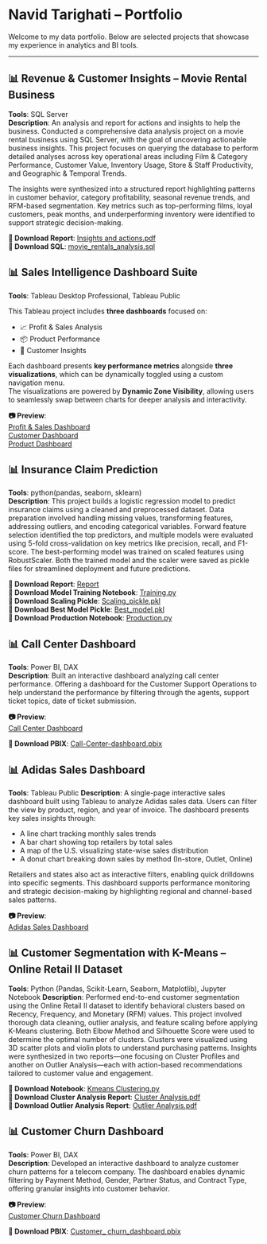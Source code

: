 # Navid Tarighati – Portfolio

Welcome to my data portfolio. Below are selected projects that showcase my experience in analytics and BI tools.

---
## 📊 Revenue & Customer Insights – Movie Rental Business

**Tools**: SQL Server  <br>
**Description**: An analysis and report for actions and insights to help the business. 
Conducted a comprehensive data analysis project on a movie rental business using SQL Server, with the goal of uncovering actionable business insights.
This project focuses on querying the database to perform detailed analyses across key operational areas including Film & Category Performance, Customer Value, Inventory Usage, Store & Staff Productivity, and Geographic & Temporal Trends.

The insights were synthesized into a structured report highlighting patterns in customer behavior, category profitability, seasonal revenue trends, and RFM-based segmentation. Key metrics such as top-performing films, loyal customers, peak months, and underperforming inventory were identified to support strategic decision-making.

**🔗 Download Report**:  [Insights and actions.pdf](./reports/Insights%20and%20actions.pdf) <br>
**🔗 Download SQL**: [movie_rentals_analysis.sql](./SQL/movie_rentals_analysis.sql)

## 📊 Sales Intelligence Dashboard Suite
**Tools**: Tableau Desktop Professional, Tableau Public  

This Tableau project includes **three dashboards** focused on:
- 📈 Profit & Sales Analysis  
- 📦 Product Performance  
- 👥 Customer Insights

Each dashboard presents **key performance metrics** alongside **three visualizations**, which can be dynamically toggled using a custom navigation menu.  
The visualizations are powered by **Dynamic Zone Visibility**, allowing users to seamlessly swap between charts for deeper analysis and interactivity.

**📷 Preview**:  
[Profit & Sales Dashboard](https://public.tableau.com/shared/62HH5D5BR?:display_count=n&:origin=viz_share_link) <br>
[Customer Dashboard](https://public.tableau.com/views/Customer-Dashboard_17447706185050/CustomerOverView?:language=en-US&publish=yes&:sid=&:redirect=auth&:display_count=n&:origin=viz_share_link) <br>
[Product Dashboard](https://public.tableau.com/views/Product-Dashboard/ProductDash?:language=en-US&publish=yes&:sid=&:redirect=auth&:display_count=n&:origin=viz_share_link)

## 📊 Insurance Claim Prediction

**Tools**: python(pandas, seaborn, sklearn)  
**Description**: This project builds a logistic regression model to predict insurance claims using a cleaned and preprocessed dataset. Data preparation involved handling missing values, transforming features, addressing outliers, and encoding categorical variables. Forward feature selection identified the top predictors, and multiple models were evaluated using 5-fold cross-validation on key metrics like precision, recall, and F1-score. The best-performing model was trained on scaled features using RobustScaler. Both the trained model and the scaler were saved as pickle files for streamlined deployment and future predictions.

**🔗 Download Report**:  [Report](./reports/Report.pdf) <br>
**🔗 Download Model Training Notebook**: [Training.py](.notebooks/Training.py) <br>
**🔗 Download Scaling Pickle**: [Scaling_pickle.pkl](./notebooks/best_model_scaler.pkl) <br>
**🔗 Download Best Model Pickle**: [Best_model.pkl](./notebooks/best_model_logistic_regression.pkl) <br>
**🔗 Download Production Notebook**: [Production.py](./notebooks/Production.py)

## 📊 Call Center Dashboard

**Tools**:  Power BI, DAX  
**Description**: Built an interactive dashboard analyzing call center performance. 
Offering a dashboard for the Customer Support Operations to help understand the performance by filtering through the agents, support ticket topics, date of ticket submission.

**📷 Preview**:  
[Call Center Dashboard](./screenshots/Call_Center.png)

**🔗 Download PBIX**: [Call-Center-dashboard.pbix](./pbix/Call_Center_Dashboard.pbix)

## 📊 Adidas Sales Dashboard
**Tools**: Tableau Public
**Description**: A single-page interactive sales dashboard built using Tableau to analyze Adidas sales data. Users can filter the view by product, region, and year of invoice. The dashboard presents key sales insights through:

- A line chart tracking monthly sales trends
- A bar chart showing top retailers by total sales
- A map of the U.S. visualizing state-wise sales distribution
- A donut chart breaking down sales by method (In-store, Outlet, Online)

Retailers and states also act as interactive filters, enabling quick drilldowns into specific segments. This dashboard supports performance monitoring and strategic decision-making by highlighting regional and channel-based sales patterns.

**📷 Preview**:  
[Adidas Sales Dashboard](https://public.tableau.com/views/AdidasSalesDash_17447725899410/SalesDashboard?:language=en-US&publish=yes&:sid=&:redirect=auth&:display_count=n&:origin=viz_share_link)

## 📊 Customer Segmentation with K-Means – Online Retail II Dataset

**Tools**: Python (Pandas, Scikit-Learn, Seaborn, Matplotlib), Jupyter Notebook 
**Description**: Performed end-to-end customer segmentation using the Online Retail II dataset to identify behavioral clusters based on Recency, Frequency, and Monetary (RFM) values.
This project involved thorough data cleaning, outlier analysis, and feature scaling before applying K-Means clustering.
Both Elbow Method and Silhouette Score were used to determine the optimal number of clusters.
Clusters were visualized using 3D scatter plots and violin plots to understand purchasing patterns.
Insights were synthesized in two reports—one focusing on Cluster Profiles and another on Outlier Analysis—each with action-based recommendations tailored to customer value and engagement.

**🔗 Download Notebook**: [Kmeans Clustering.py](./notebooks/Kmeans_Clustering.py) <br>
**🔗 Download Cluster Analysis Report**: [Cluster Analysis.pdf](./reports/Cluster_analysis.pdf) <br>
**🔗 Download Outlier Analysis Report**: [Outlier Analysis.pdf](./reports/Outlier_Analysis.pdf)

## 📊 Customer Churn Dashboard
**Tools**:  Power BI, DAX  
**Description**: Developed an interactive dashboard to analyze customer churn patterns for a telecom company. The dashboard enables dynamic filtering by Payment Method, Gender, Partner Status, and Contract Type, offering granular insights into customer behavior.

**📷 Preview**:  
[Customer Churn Dashboard](./screenshots/churn_dashboard.png)

**🔗 Download PBIX**: [Customer_ churn_dashboard.pbix](./pbix/Churn_Dashboard.pbix)
